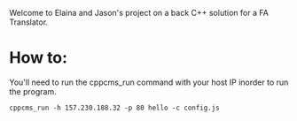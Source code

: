 Welcome to Elaina and Jason's project on a back C++ solution for a FA Translator.

# How to:

You'll need to run the cppcms_run command with your host IP inorder to run the program.

`cppcms_run -h 157.230.188.32 -p 80 hello -c config.js`



